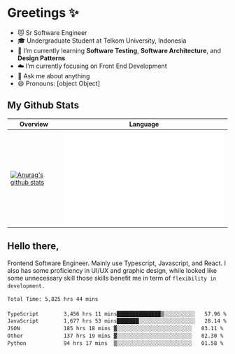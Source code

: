 # Greetings ✨
- 😻 Sr Software Engineer
- 🎓 Undergraduate Student at Telkom University, Indonesia
- 🌱 I’m currently learning **Software Testing**, **Software Architecture**, and **Design Patterns**
- ☁️ I’m currently focusing on Front End Development
- 💬 Ask me about anything
- 😄 Pronouns: [object Object]

## My Github Stats

| Overview | Language |
| --- | --- |
|[![Anurag's github stats](https://github-readme-stats.vercel.app/api?username=abui-am&count_private=true)](https://github.com/anuraghazra/github-readme-stats)|![Language](https://raw.githubusercontent.com/abui-am/stats/c6455f656dfce7acd3951e5ec5b25d72af0b2ee3/generated/languages.svg)|

## Hello there, 
Frontend Software Engineer. 
Mainly use Typescript, Javascript, and React. I also has some proficiency in UI/UX and graphic design, while looked like some unnecessary skill those skills benefit me in term of `flexibility in development.`


<!--START_SECTION:waka-->

```txt
Total Time: 5,825 hrs 44 mins

TypeScript        3,456 hrs 11 mins██████████████▒░░░░░░░░░░   57.96 %
JavaScript        1,677 hrs 53 mins███████░░░░░░░░░░░░░░░░░░   28.14 %
JSON              185 hrs 18 mins ▓░░░░░░░░░░░░░░░░░░░░░░░░   03.11 %
Other             137 hrs 19 mins ▓░░░░░░░░░░░░░░░░░░░░░░░░   02.30 %
Python            94 hrs 17 mins  ▒░░░░░░░░░░░░░░░░░░░░░░░░   01.58 %
```

<!--END_SECTION:waka-->
